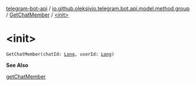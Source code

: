 [telegram-bot-api](../../index.md) / [io.github.oleksivio.telegram.bot.api.model.method.group](../index.md) / [GetChatMember](index.md) / [&lt;init&gt;](./-init-.md)

# &lt;init&gt;

`GetChatMember(chatId: `[`Long`](https://kotlinlang.org/api/latest/jvm/stdlib/kotlin/-long/index.html)`, userId: `[`Long`](https://kotlinlang.org/api/latest/jvm/stdlib/kotlin/-long/index.html)`)`

**See Also**

[getChatMember](#)

